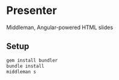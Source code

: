 # Presenter
Middleman, Angular-powered HTML slides

## Setup

```bash
gem install bundler
bundle install
middleman s
```

